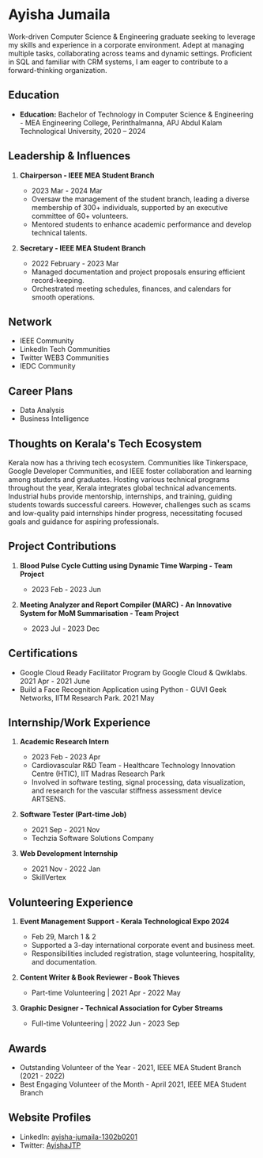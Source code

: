 # Ayisha Jumaila

Work-driven Computer Science & Engineering graduate seeking to leverage my skills and experience in a corporate environment. Adept at managing multiple tasks, collaborating across teams and dynamic settings. Proficient in SQL and familiar with CRM systems, I am eager to contribute to a forward-thinking organization.

## Education
- **Education:** Bachelor of Technology in Computer Science & Engineering - MEA Engineering College, Perinthalmanna, APJ Abdul Kalam Technological University, 2020 – 2024

## Leadership & Influences
1. **Chairperson - IEEE MEA Student Branch**
   - 2023 Mar - 2024 Mar
   - Oversaw the management of the student branch, leading a diverse membership of 300+ individuals, supported by an executive committee of 60+ volunteers.
   - Mentored students to enhance academic performance and develop technical talents.

2. **Secretary - IEEE MEA Student Branch**
   - 2022 February - 2023 Mar
   - Managed documentation and project proposals ensuring efficient record-keeping.
   - Orchestrated meeting schedules, finances, and calendars for smooth operations.

## Network
- IEEE Community
- LinkedIn Tech Communities
- Twitter WEB3 Communities
- IEDC Community

## Career Plans
- Data Analysis
- Business Intelligence

## Thoughts on Kerala's Tech Ecosystem
Kerala now has a thriving tech ecosystem. Communities like Tinkerspace, Google Developer Communities, and IEEE foster collaboration and learning among students and graduates. Hosting various technical programs throughout the year, Kerala integrates global technical advancements. Industrial hubs provide mentorship, internships, and training, guiding students towards successful careers. However, challenges such as scams and low-quality paid internships hinder progress, necessitating focused goals and guidance for aspiring professionals.

## Project Contributions
1. **Blood Pulse Cycle Cutting using Dynamic Time Warping - Team Project**
   - 2023 Feb - 2023 Jun

2. **Meeting Analyzer and Report Compiler (MARC) - An Innovative System for MoM Summarisation - Team Project**
   - 2023 Jul - 2023 Dec

## Certifications
- Google Cloud Ready Facilitator Program by Google Cloud & Qwiklabs. 2021 Apr - 2021 June
- Build a Face Recognition Application using Python - GUVI Geek Networks, IITM Research Park. 2021 May

## Internship/Work Experience
1. **Academic Research Intern**
   - 2023 Feb - 2023 Apr
   - Cardiovascular R&D Team - Healthcare Technology Innovation Centre (HTIC), IIT Madras Research Park
   - Involved in software testing, signal processing, data visualization, and research for the vascular stiffness assessment device ARTSENS.

2. **Software Tester (Part-time Job)**
   - 2021 Sep - 2021 Nov
   - Techzia Software Solutions Company

3. **Web Development Internship**
   - 2021 Nov - 2022 Jan
   - SkillVertex

## Volunteering Experience
1. **Event Management Support - Kerala Technological Expo 2024**
   - Feb 29, March 1 & 2
   - Supported a 3-day international corporate event and business meet.
   - Responsibilities included registration, stage volunteering, hospitality, and documentation.

2. **Content Writer & Book Reviewer - Book Thieves**
   - Part-time Volunteering | 2021 Apr - 2022 May

3. **Graphic Designer - Technical Association for Cyber Streams**
   - Full-time Volunteering | 2022 Jun - 2023 Sep

## Awards
- Outstanding Volunteer of the Year - 2021, IEEE MEA Student Branch (2021 - 2022)
- Best Engaging Volunteer of the Month - April 2021, IEEE MEA Student Branch

## Website Profiles
- LinkedIn: [ayisha-jumaila-1302b0201](http://www.linkedin.com/in/ayisha-jumaila-1302b0201/)
- Twitter: [AyishaJTP](https://twitter.com/AyishaJTP)

